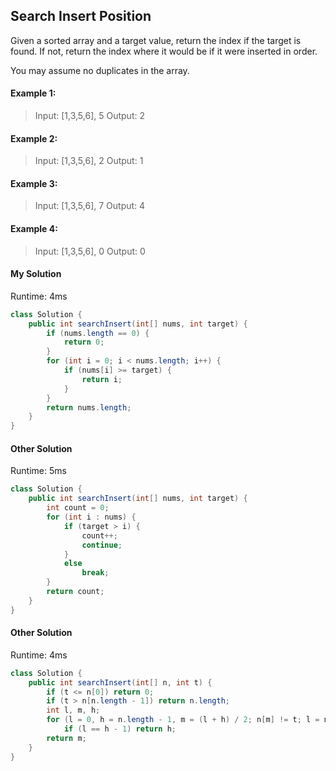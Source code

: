 ## Search Insert Position

Given a sorted array and a target value, return the index if the target is found. If not, return the index where it would be if it were inserted in order.

You may assume no duplicates in the array.

#### Example 1:

>Input: [1,3,5,6], 5
Output: 2

#### Example 2:

>Input: [1,3,5,6], 2
Output: 1

#### Example 3:

>Input: [1,3,5,6], 7
Output: 4

#### Example 4:

>Input: [1,3,5,6], 0
Output: 0


#### My Solution

Runtime: 4ms

```Java
class Solution {
    public int searchInsert(int[] nums, int target) {
        if (nums.length == 0) {
            return 0;
        }
        for (int i = 0; i < nums.length; i++) {
            if (nums[i] >= target) {
                return i;
            }
        }
        return nums.length;
    }
}
```

#### Other Solution

Runtime: 5ms

```Java
class Solution {
    public int searchInsert(int[] nums, int target) {
        int count = 0;
        for (int i : nums) {
            if (target > i) {
                count++;
                continue;
            }
            else
                break;
        }
        return count;
    }
}
```

#### Other Solution

Runtime: 4ms

```Java
class Solution {
    public int searchInsert(int[] n, int t) {   
    	if (t <= n[0]) return 0;
    	if (t > n[n.length - 1]) return n.length;
    	int l, m, h;
    	for (l = 0, h = n.length - 1, m = (l + h) / 2; n[m] != t; l = n[m] < t ? m : l, h = n[m] > t ? m : h, m = (l + h) / 2)
    		if (l == h - 1) return h;
    	return m;
    }
}
```
